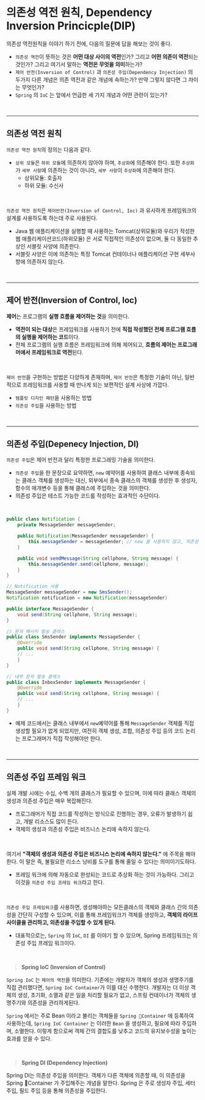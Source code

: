 # 의존성 역전 원칙, Dependency Inversion Princicple(DIP)

의존성 역전원칙을 이야기 하기 전에, 다음의 질문에 답을 해보는 것이 좋다.

- `의존성 역전`이 뜻하는 것은 **어떤 대상 사이의 역전**인가? 그리고 **어떤 의존이 역전**되는 것인가? 그리고 여기서 말하는 **역전은 무엇을 의미**하는가?
- `제어 반전(Inversion of Control)` 과 `의존성 주입(Dependency Injection)` 의 두가지 다른 개념은 의존 역전과 같은 개념에 속하는가? 만약 그렇지 않다면 그 차이는 무엇인가?
- `Spring` 의 `IoC` 는 앞에서 언급한 세 가지 개념과 어떤 관련이 있는가?

<br><hr>

## 의존성 역전 원칙

`의존성 역전 원칙`의 정의는 다음과 같다.

- `상위 모듈`은 `하위 모듈`에 의존하지 않아야 하며, `추상화`에 의존해야 한다. 또한 `추상화`가 `세부 사항`에 의존하는 것이 아니라, `세부 사항`이 `추상화`에 의존해야 한다.
	- 상위모듈: 호출자
	- 하위 모듈: 수신사

<br>

`의존성 역전 원칙`은 `제어반전(Inversion of Control, Ioc)` 과 유사하게 프레임워크의 설계를 사용하도록 하는데 주로 사용된다.

- Java 웹 애플리케이션을 실행할 때 사용하는 Tomcat(상위모듈)와 우리가 작성한 웹 애플리케이션코드(하위모듈) 은 서로 직접적인 의존성이 없으며, 둘 다 동일한 추상인 서블릿 사양에 의존한다.
- 서블릿 사양은 이에 의존하는 특정 Tomcat 컨테이너나 애플리케이션 구현 세부사항에 의존하지 않는다.

<br><hr>

## 제어 반전(Inversion of Control, Ioc)

**제어**는 프로그램의 **실행 흐름을 제어하는 것**을 의미한다.

- **역전이 되는 대상**은 프레임워크를 사용하기 전에 **직접 작성했던 전체 프로그램 흐름의 실행을 제어하는 코드**이다.
- 전체 프로그램의 실행 흐름은 프레임워크에 의해 제어되고, **흐름의 제어는 프로그래머에서 프레임워크로 역전**된다.

<br>

`제어 반전`을 구현하는 방법은 다양하게 존재하며, `제어 반전`은 특정한 기술이 아닌, 일반적으로 프레임워크를 사용할 때 만나게 되는 보편적인 설계 사상에 가깝다.

- `템플릿 디자인 패턴`을 사용하는 방법
- `의존성 주입`을 사용하는 방법


<br><hr>

## 의존성 주입(Depenecy Injection, DI)

`의존성 주입`은 제어 반전과 달리 특정한 프로그래밍 기술을 의미한다. 

- `의존성 주입`을 한 문장으로 요약하면, `new` 예약어를 사용하여 클래스 내부에 종속되는 클래스 객체를 생성하는 대신, 외부에서 종속 클래스의 객체를 생성한 후 생성자, 함수의 매개변수 등을 통해 클래스에 주입하는 것을 의미한다.
- 의존성 주입은 테스트 가능한 코드를 작성하는 효과적인 수단이다.

<br>

```java
public class Notification {
	private MessageSender messageSender;

	public Notification(MessageSender messageSender) {
		this.messageSender = messageSender; // new 를 사용하지 않고, 의존성 주입
	}

	public void sendMessage(String cellphone, String message) {
		this.messageSender.send(cellphone, message);
	}
}

// Notification 사용
MessageSender messageSender = new SmsSender();
Notification notification = new Notification(messageSender)
```

```java
public interface MessageSender {
	void send(String cellphone, String message);
}

// 문자 메시지 발송 클래스
public class SmsSender implements MessageSender {
	@Override
	public void send(String cellphone, String message) {
	// ...
	}
}

// 내부 문자 발송 클래스
public class InboxSender implements MessageSender {
	@Override
	public void send(String cellphone, String message) {
	// ...
	}
}
```

- 예제 코드에서는 클래스 내부에서 `new`예약어를 통해 `MessageSender` 객체를 직접 생성할 필요가 없게 되었지만, 여전히 객체 생성, 조합, 의존성 주입 등의 코드 논리는 프로그래머가 직접 작성해야만 한다.

<br><hr>

## 의존성 주입 프레임 워크

실제 개발 시에는 수십, 수백 개의 클래스가 필요할 수 있으며, 이에 따라 클래스 객체의 생성과 의존성 주입은 매우 복잡해진다.

- 프로그래머가 직접 코드를 작성하는 방식으로 진행하는 경우, 오류가 발생하기 쉽고, 개발 리소스도 많이 든다.
- 객체의 생성과 의존성 주입은 비즈니스 논리에 속하지 않는다.

<br>

여기서 **"객체의 생성과 의존성 주입은 비즈니스 논리에 속하지 않는다."** 에 주목을 해야한다. 이 말은 즉, 불필요한 리소스 낭비를 도구를 통해 줄일 수 있다는 의미이기도하다.

- 프레임 워크에 의해 자동으로 완성되는 코드로 추상화 하는 것이 가능하다. 그리고 이것을 `의존성 주입 프레임 워크`라고 한다.

<br>

`의존성 주입 프레임워크`를 사용하면, 생성해야하는 모든클래스의 객체와 클래스 간의 의존성을 간단히 구성할 수 있으며, 이를 통해 프레임워크가 객체를 생성하고, **객체의 라이프 사이클을 관리하고, 의존성을 주입할 수 있게 된다.**

- 대표적으로는, `Spring` 의 `IoC`, `DI` 를 이야기 할 수 있으며, Spring 프레임워크는 의존성 주입 프레임 워크이다.

<br>

> **Spring IoC (Inversion of Control)**

`Spring IoC` 는 `제어의 역전`을 의미한다. 기존에는 개발자가 객체의 생성과 생명주기를 직접 관리했다면, `Spring IoC Container`가 이를 대신 수행한다. 개발자는 더 이상 객체의 생성, 초기화, 소멸과 같은 일을 처리할 필요가 없고, 스프링 컨테이너가 객체의 생명주기와 의존성을 관리하게된다.

`Spring` 에서는 주로 Bean 이라고 불리는 객체들을 `Spring Container` 에 등록하여 사용하는데, `Spring IoC Container` 는 이러한 `Bean` 을 생성하고, 필요에 따라 주입하며, 소멸한다. 이렇게 함으로써 객체 간의 결합도를 낮추고 코드의 유지보수성을 높이는 효과를 얻을 수 있다.

<br>

>  **Spring DI (Dependency Injection)** 

Spring DI는 의존성 주입을 의미한다. 객체가 다른 객체에 의존할 때, 이 의존성을 Spring Container 가 주입해주는 개념을 말한다. Spring 은 주로 생성자 주입, 세터 주입, 필드 주입 등을 통해 의존성을 주입한다.
